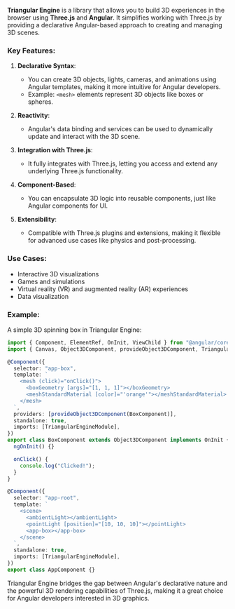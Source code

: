 **Triangular Engine** is a library that allows you to build 3D experiences in the browser using **Three.js** and **Angular**. It simplifies working with Three.js by providing a declarative Angular-based approach to creating and managing 3D scenes.

### Key Features:

1. **Declarative Syntax**:

   - You can create 3D objects, lights, cameras, and animations using Angular templates, making it more intuitive for Angular developers.
   - Example: `<mesh>` elements represent 3D objects like boxes or spheres.

2. **Reactivity**:

   - Angular's data binding and services can be used to dynamically update and interact with the 3D scene.

3. **Integration with Three.js**:

   - It fully integrates with Three.js, letting you access and extend any underlying Three.js functionality.

4. **Component-Based**:

   - You can encapsulate 3D logic into reusable components, just like Angular components for UI.

5. **Extensibility**:
   - Compatible with Three.js plugins and extensions, making it flexible for advanced use cases like physics and post-processing.

### Use Cases:

- Interactive 3D visualizations
- Games and simulations
- Virtual reality (VR) and augmented reality (AR) experiences
- Data visualization

### Example:

A simple 3D spinning box in Triangular Engine:

```typescript
import { Component, ElementRef, OnInit, ViewChild } from "@angular/core";
import { Canvas, Object3DComponent, provideObject3DComponent, TriangularEngineModule } from "triangular-engine";

@Component({
  selector: "app-box",
  template: `
    <mesh (click)="onClick()">
      <boxGeometry [args]="[1, 1, 1]"></boxGeometry>
      <meshStandardMaterial [color]="'orange'"></meshStandardMaterial>
    </mesh>
  `,
  providers: [provideObject3DComponent(BoxComponent)],
  standalone: true,
  imports: [TriangularEngineModule],
})
export class BoxComponent extends Object3DComponent implements OnInit {
  ngOnInit() {}

  onClick() {
    console.log("Clicked!");
  }
}

@Component({
  selector: "app-root",
  template: `
    <scene>
      <ambientLight></ambientLight>
      <pointLight [position]="[10, 10, 10]"></pointLight>
      <app-box></app-box>
    </scene>
  `,
  standalone: true,
  imports: [TriangularEngineModule],
})
export class AppComponent {}
```

Triangular Engine bridges the gap between Angular's declarative nature and the powerful 3D rendering capabilities of Three.js, making it a great choice for Angular developers interested in 3D graphics.
